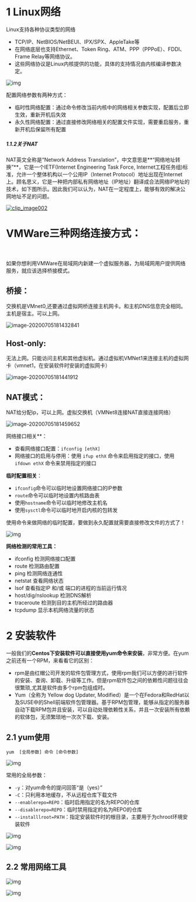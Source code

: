 # 1 Linux网络

Linux支持各种协议类型的网络

- TCP/IP、NetBIOS/NetBEUI、IPX/SPX、AppleTake等
- 在网络底层也支持Ethernet、Token Ring、ATM、PPP（PPPoE）、FDDI、Frame Relay等网络协议。
- 这些网络协议是Linux内核提供的功能，具体的支持情况由内核编译参数决定。

![img](https://segmentfault.com/img/remote/1460000015280395?w=919&h=630)

配置网络参数有两种方式：

- 临时性网络配置：通过命令修改当前内核中的网络相关参数实现，配置后立即生效，重新开机后失效
- 永久性网络配置：通过直接修改网络相关的配置文件实现，需要重启服务，重新开机后保留所有配置



##### 1.1.2关于NAT

NAT英文全称是“Network Address Translation”，中文意思是**“网络地址转换”**，它是一个IETF(Internet Engineering Task Force, Internet工程任务组)标准，允许一个整体机构以一个公用IP（Internet Protocol）地址出现在Internet上。顾名思义，它是一种把内部私有网络地址（IP地址）翻译成合法网络IP地址的技术，如下图所示。因此我们可以认为，NAT在一定程度上，能够有效的解决公网地址不足的问题。

[![clip_image002](https://images0.cnblogs.com/blog/337581/201410/261726025908105.jpg)](https://images0.cnblogs.com/blog/337581/201410/261726021525406.jpg)

# VMWare三种网络连接方式：

　　

如果你想利用VMWare在局域网内新建一个虚拟服务器，为局域网用户提供网络服务，就应该选择桥接模式。

## 桥接：

交换机是VMnet0,还要通过虚拟网桥连接主机网卡。和主机DNS信息完全相同。主机是宿主。可以上网。

![image-20200705181432841](C:\Users\wangdamei\AppData\Roaming\Typora\typora-user-images\image-20200705181432841.png)

## Host-only:

无法上网。只能访问主机和其他虚拟机。通过虚拟机VMNet1来连接主机的虚拟网卡（vmnet1，在安装软件时安装的虚拟网卡）

![image-20200705181441912](C:\Users\wangdamei\AppData\Roaming\Typora\typora-user-images\image-20200705181441912.png)

## NAT模式：

NAT给分配ip，可以上网。虚拟交换机（VMNet8连接NAT直接连接网络）

![image-20200705181459652](C:\Users\wangdamei\AppData\Roaming\Typora\typora-user-images\image-20200705181459652.png)

网络接口相关**：

- 查看网络接口配置：`ifconfig [ethX]`
- 网络接口的启用与停用：使用 `ifup ethX` 命令来启用指定的接口，使用 `ifdown ethX` 命令来禁用指定的接口

**临时配置相关**：

- `ifconfig`命令可以临时地设置网络接口的IP参数
- `route`命令可以临时地设置内核路由表
- 使用`hostname`命令可以临时地修改主机名
- 使用`sysctl`命令可以临时地开启内核的包转发

使用命令来做网络的临时配置，要做到永久配置就需要直接修改文件的方式了！

![img](https://segmentfault.com/img/remote/1460000015280396)

**网络检测的常用工具：**

- ifconfig 检测网络接口配置
- route 检测路由配置
- ping 检测网络连通性
- netstat 查看网络状态
- lsof 查看指定IP 和/或 端口的进程的当前运行情况
- host/dig/nslookup 检测DNS解析
- traceroute 检测到目的主机所经过的路由器
- tcpdump 显示本机网络流量的状态

# 2 安装软件

一般我们的**Centos下安装软件可以直接使用yum命令来安装**，非常方便。在yum之前还有一个RPM，来看看它的区别：

- rpm是由红帽公司开发的软件包管理方式，使用rpm我们可以方便的进行软件的安装、查询、卸载、升级等工作。但是rpm软件包之间的依赖性问题往往会很繁琐,尤其是软件由多个rpm包组成时。
- Yum（全称为 Yellow dog Updater, Modified）是一个在Fedora和RedHat以及SUSE中的Shell前端软件包管理器。基于RPM包管理，能够从指定的服务器自动下载RPM包并且安装，可以自动处理依赖性关系，并且一次安装所有依赖的软体包，无须繁琐地一次次下载、安装。

## 2.1 yum使用

```
yum  [全局参数] 命令 [命令参数]
```

![img](https://segmentfault.com/img/remote/1460000015280438?w=523&h=357)

常用的全局参数：

- `-y`：对yum命令的提问回答“是（yes）”
- `-C`：只利用本地缓存，不从远程仓库下载文件
- `--enablerepo=REPO`：临时启用指定的名为REPO的仓库
- `--disablerepo=REPO`：临时禁用指定的名为REPO的仓库
- `--installlroot=PATH`：指定安装软件时的根目录，主要用于为chroot环境安装软件

![img](https://segmentfault.com/img/remote/1460000015280439?w=905&h=650)

![img](https://segmentfault.com/img/remote/1460000015280440?w=897&h=593)

## 2.2 常用网络工具

![img](https://segmentfault.com/img/remote/1460000015280441?w=913&h=641)

![img](https://segmentfault.com/img/remote/1460000015280442?w=915&h=637)

